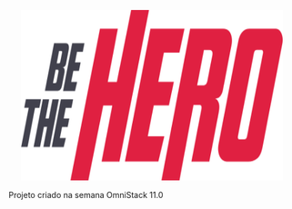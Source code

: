 <p align="center">
  <img width="460" height="300" src="https://github.com/rogeriomattos/be-the-hero/blob/master/frontend/src/assets/logo.svg">
</p>

Projeto criado na semana OmniStack 11.0

